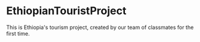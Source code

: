 # EthiopianTouristProject
This is Ethiopia's tourism project, created by our team of classmates for the first time.
